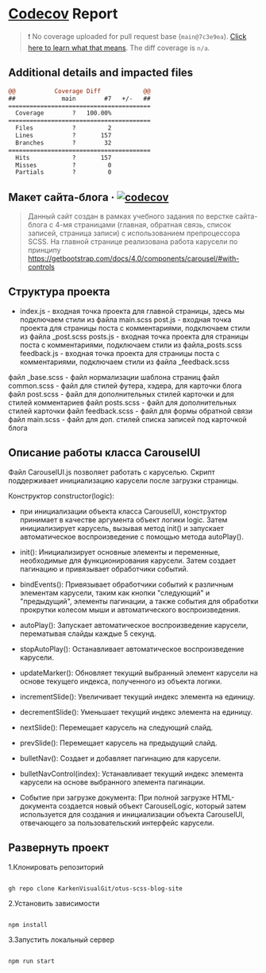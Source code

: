 # [Codecov](https://app.codecov.io/github/KarkenVisualGit/otus-scss-blog-site/tree/blog-site-carousel) Report

> :exclamation: No coverage uploaded for pull request base (`main@7c3e9ea`). [Click here to learn what that means](https://docs.codecov.io/docs/error-reference?utm_medium=referral&utm_source=github&utm_content=checks&utm_campaign=pr+comments&utm_term=Karken+Turarov#section-missing-base-commit). The diff coverage is `n/a`.

## Additional details and impacted files

```diff
@@           Coverage Diff            @@
##             main        #7   +/-   ##
========================================
  Coverage        ?   100.00%
========================================
  Files           ?         2
  Lines           ?       157
  Branches        ?        32
========================================
  Hits            ?       157
  Misses          ?         0
  Partials        ?         0
```

## Макет сайта-блога &middot; [![codecov](https://codecov.io/github/KarkenVisualGit/otus-scss-blog-site/graph/badge.svg?token=3ip4khQLsU)](https://app.codecov.io/github/KarkenVisualGit/otus-scss-blog-site/tree/blog-site-carousel)

> Данный сайт создан в рамках учебного задания по верстке сайта-блога с 4-мя страницами (главная, обратная связь, список записей, страница записи) с использованием препроцессора SCSS. На главной странице реализована работа карусели по принципу <https://getbootstrap.com/docs/4.0/components/carousel/#with-controls>

## Структура проекта

- index.js - входная точка проекта для главной страницы, здесь мы подключаем стили из файла main.scss post.js - входная точка проекта для страницы поста с комментариями, подключаем стили из файла \_post.scss posts.js - входная точка проекта для страницы поста с комментариями, подключаем стили из файла_posts.scss feedback.js - входная точка проекта для страницы поста с комментариями, подключаем стили из файла \_feedback.scss

файл \_base.scss - файл нормализации шаблона страниц файл common.scss - файл для стилей футера, хэдера, для карточки блога файл post.scss - файл для дополнительных стилей карточки и для стилей комментариев файл posts.scss - файл для дополнительных стилей карточки файл feedback.scss - файл для формы обратной связи файл main.scss - файл для доп. стилей списка записей под карточкой блога

## Описание работы класса CarouselUI

Файл CarouselUI.js позволяет работать с каруселью. Скрипт поддерживает инициализацию карусели после загрузки страницы.

Конструктор constructor(logic):

- при инициализации объекта класса CarouselUI, конструктор принимает в качестве аргумента объект логики logic. Затем инициализирует карусель, вызывая метод init() и запускает автоматическое воспроизведение с помощью метода autoPlay().

- init(): Инициализирует основные элементы и переменные, необходимые для функционирования карусели. Затем создает пагинацию и привязывает обработчики событий.

- bindEvents(): Привязывает обработчики событий к различным элементам карусели, таким как кнопки "следующий" и "предыдущий", элементы пагинации, а также события для обработки прокрутки колесом мыши и автоматического воспроизведения.

- autoPlay(): Запускает автоматическое воспроизведение карусели, перематывая слайды каждые 5 секунд.
- stopAutoPlay(): Останавливает автоматическое воспроизведение карусели.
- updateMarker(): Обновляет текущий выбранный элемент карусели на основе текущего индекса, полученного из объекта логики.
- incrementSlide(): Увеличивает текущий индекс элемента на единицу.
- decrementSlide(): Уменьшает текущий индекс элемента на единицу.
- nextSlide(): Перемещает карусель на следующий слайд.
- prevSlide(): Перемещает карусель на предыдущий слайд.
- bulletNav(): Создает и добавляет пагинацию для карусели.
- bulletNavControl(index): Устанавливает текущий индекс элемента карусели на основе выбранного элемента пагинации.
- Событие при загрузке документа: При полной загрузке HTML-документа создается новый объект CarouselLogic, который затем используется для создания и инициализации объекта CarouselUI, отвечающего за пользовательский интерфейс карусели.

## Развернуть проект

1.Клонировать репозиторий

```shell

gh repo clone KarkenVisualGit/otus-scss-blog-site

```

2.Установить зависимости

```shell

npm install

```

3.Запустить локальный сервер

```shell

npm run start
```
